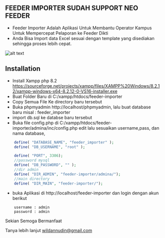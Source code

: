 ## FEEDER IMPORTER SUDAH SUPPORT NEO FEEDER
* Feeder Importer Adalah Aplikasi Untuk Membantu Operator Kampus Untuk Mempercepat Pelaporan ke Feeder Dikti
* Anda Bisa Import data Excel sesuai dengan template yang disediakan sehingga proses lebih cepat. 

![alt text](img/feeder_importer.png)

## Installation
* Install Xampp php 8.2 https://sourceforge.net/projects/xampp/files/XAMPP%20Windows/8.2.12/xampp-windows-x64-8.2.12-0-VS16-installer.exe
* Buat Folder Baru di C:/xampp/htdocs/feeder-importer
* Copy Semua File Ke directory baru tersebut
* Buka phpmyadmin http://localhost/phpmyadmin, lalu buat database baru misal : feeder_importer
* import db.sql ke databse baru tersebut
* Buka file config.php di C:/xampp/htdocs/feeder-importer/admina/inc/config.php
edit lalu sesuaikan username,pass, dan nama database,
```php
	define( "DATABASE_NAME", "feeder_importer" );
	define( "DB_USERNAME", "root" );

	define( "PORT", 3306);
	//password mysql
	define( "DB_PASSWORD", "" );
	//dir admin
	define( "DIR_ADMIN", "feeder-importer/admina/");
	//main directory
	define( "DIR_MAIN", "feeder-importer/");
```
* buka Aplikasi di http://localhost/feeder-importer dan login dengan akun berikut
```
	username : admin
	password : admin
```
Sekian Semoga Bermanfaat

Tanya lebih lanjut wildannudin@gmail.com